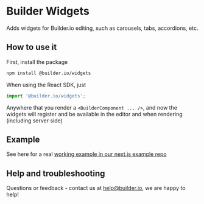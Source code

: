 # Builder Widgets

Adds widgets for Builder.io editing, such as carousels, tabs, accordions, etc.

## How to use it

First, install the package

```bash
npm install @builder.io/widgets
```

When using the React SDK, just

```ts
import '@builder.io/widgets';
```

Anywhere that you render a `<BuilderComponent ... />`, and now the widgets will register and be available in the editor and when rendering (including server side)

## Example

See here for a real [working example in our next.js example repo](/examples/next-js/pages/[...slug].js)

## Help and troubleshooting

Questions or feedback - contact us at help@builder.io, we are happy to help!
